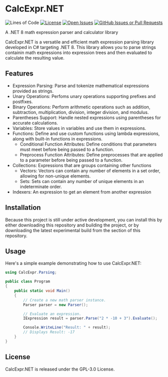 # CalcExpr.NET
![Lines of Code](https://tokei.rs/b1/github/andrewk17111/CalcExpr.NET?style=flat-square)
[![License](https://img.shields.io/github/license/andrewk17111/CalcExpr.NET?style=flat-square)](https://github.com/andrewk17111/CalcExpr.NET/blob/main/LICENSE)
[![Open Issues](https://img.shields.io/github/issues/andrewk17111/CalcExpr.NET?style=flat-square)](https://github.com/andrewk17111/CalcExpr.NET/issues)
[![GitHub Issues or Pull Requests](https://img.shields.io/github/issues-pr/andrewk17111/CalcExpr.NET?style=flat-square)](https://github.com/andrewk17111/CalcExpr.NET/pulls)

A .NET 8 math expression parser and calculator library

CalcExpr.NET is a versatile and efficient math expression parsing library developed in C# targeting .NET 8. This library allows you to parse strings containin math expressions into expression trees and then evaluated to calculate the resulting value.

## Features
- Expression Parsing: Parse and tokenize mathematical expressions provided as strings.
- Unary Operations: Perfoms unary operations supporting prefixes and postfixes.
- Binary Operations: Perform arithmetic operations such as addition, subtraction, multiplication, division, integer division, and modulus.
- Parentheses Support: Handle nested expressions using parentheses for accurate calculations.
- Variables: Store values in variables and use them in expressions.
- Functions: Define and use custom functions using lambda expressions, along with built-in functions in expressions.
  - Conditional Function Attributes: Define conditions that parameters must meet before being passed to a function.
  - Preprocess Function Attributes: Define preprocesses that are applied to a parameter before being passed to a function.
- Collections: Expressions that are groups containing other functions
  - Vectors: Vectors can contain any number of elements in a set order, allowing for non-unique elements.
  - Sets: Sets can contain any number of unique elements in an indeterminate order.
- Indexers: An expression to get an element from another expression

## Installation
Because this project is still under active development, you can install this by either downloading this repository and building the project, or by downloading the latest experimental build from the section of this repository.

## Usage
Here's a simple example demonstrating how to use CalcExpr.NET:

``` csharp
using CalcExpr.Parsing;

public class Program
{
    public static void Main()
    {
        // Create a new math parser instance.
        Parser parser = new Parser();

        // Evaluate an expression.
        IExpression result = parser.Parse("2 * -10 + 3").Evaluate();

        Console.WriteLine("Result: " + result);
        // Displays Result: -17
    }
}
```

## License
CalcExpr.NET is released under the GPL-3.0 License.
